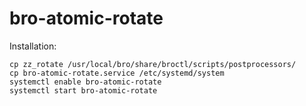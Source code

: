 bro-atomic-rotate
=================

Installation:

    cp zz_rotate /usr/local/bro/share/broctl/scripts/postprocessors/
    cp bro-atomic-rotate.service /etc/systemd/system
    systemctl enable bro-atomic-rotate
    systemctl start bro-atomic-rotate

